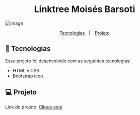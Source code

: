 <h1 align="center"> Linktree Moisés Barsoti </h1>

![image](https://github.com/user-attachments/assets/a61ade72-98ea-473b-a8e0-3566b11920c0)




<p align="center">
  <a href="#-tecnologias">Tecnologias</a>&nbsp;&nbsp;&nbsp;|&nbsp;&nbsp;&nbsp;
  <a href="#-projeto">Projeto</a>

<br>

## 🚀 Tecnologias

Esse projeto foi desenvolvido com as seguintes tecnologias:

- HTML e CSS
- Bootstrap icon


## 💻 Projeto

<p>Link do projeto: <a href="https://links-portifolio-sage.vercel.app/">Clique aqui</a><p>
